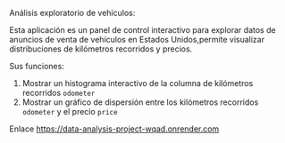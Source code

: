 Análisis exploratorio de vehículos:

Esta aplicación es un panel de control interactivo para explorar datos de anuncios de venta de vehículos en Estados Unidos,permite visualizar distribuciones de kilómetros recorridos y precios.

Sus funciones:

1. Mostrar un histograma interactivo de la columna de kilómetros recorridos `odometer`
2. Mostrar un gráfico de dispersión entre los kilómetros recorridos `odometer` y el precio `price`

Enlace https://data-analysis-project-wqad.onrender.com
